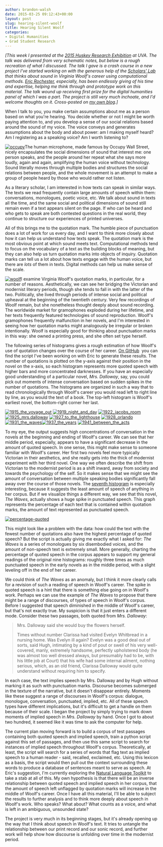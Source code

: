 ```yaml
---
author: brandon-walsh
date: 2015-03-25 09:12:43+00:00
layout: post
slug: hearing-silent-woolf
title: Hearing Silent Woolf
categories:
- Digital Humanities
- Grad Student Research
---
```


_[This week I presented at the [2015 Huskey Research Exhibition](http://gradcouncil.com/2015-sessions/) at UVA. The talk was delivered from very schematic notes, but below is a rough recreation of what I discussed. The talk I gave is a crash course in a new project I've started working on with the generous help of the [Scholars' Lab](http://scholarslab.org) that thinks about sound in Virginia Woolf's career using computational methods. [Eric Rochester](http://scholarslab.org/people/eric-rochester/), especially, has been endlessly giving of his time and expertise, helping me think through and prototype work on this material. The talk wound up receiving first prize for the digital humanities panel of which I was a part. The project is still very much inchoate, and I'd welcome thoughts on it. Cross-posted on [my own blog](http://bmw9t.github.io/blog/2015/03/23/woolf-huskey/).]_

When I talk to you, you make certain assumptions about me as a person based on what you're hearing. You decide whether or not I might be worth paying attention to, and you develop a sense of our social relations based around the sound of my voice. The voice conveys and generates assumptions about the body and about power: am I making myself heard? Am I registering as a speaking voice? Am I worth listening to?

[![occupy](http://static.scholarslab.org/wp-content/uploads/2015/03/occupy-300x199.jpg)](http://static.scholarslab.org/wp-content/uploads/2015/03/occupy.jpg)The human microphone, made famous by Occupy Wall Street, nicely encapsulates the social dimensions of sound that interest me: one person speaks, and the people around her repeat what she says more loudly, again and again, amplifying the human voice without technology. Sound literally moves through multiple bodies and structures the social relations between people, and the whole movement is an attempt to make a group of people heard by those who would rather not listen.

As a literary scholar, I am interested in how texts can speak in similar ways. The texts we read frequently contain large amounts of speech within them: conversations, monologues, poetic voice, etc. We talk about sound in texts all the time, and the same social and political dimensions of sound still remain even if a text appears silent on the page. If who can be heard and who gets to speak are both contested questions in the real world, they continue to structure our experiences of printed universes.

All of this brings me to the quotation mark. The humble piece of punctuation does a lot of work for us every day, and I want to think more closely about how it can help us understand how texts speak. The quotation mark is the most obvious point at which sound meets text. Computational methods tend to focus on the vocabulary of a text as the building blocks of meaning, but they can also help us turn quotation marks into objects of inquiry. Quotation marks can tell us a lot about how texts engage with the human voice, but there are _lots_ of them in texts. Digital methods can help us make sense of the scale.

[![woolf](http://static.scholarslab.org/wp-content/uploads/2015/03/woolf-219x300.jpg)](http://static.scholarslab.org/wp-content/uploads/2015/03/woolf.jpg)I examine Virginia Woolf's quotation marks, in particular, for a number of reasons. Aesthetically, we can see her bridging the Victorian and modernist literary periods, though she tends to fall in with the latter of the two. Politically, she lived through periods of intense social and political upheaval at the beginning of the twentieth century. Very few recordings of Woolf remain, but she nonetheless thought deeply about sound recording. The worldwide market for gramophones exploded during her lifetime, and her texts frequently featured technologies of sound reproduction. Woolf's gramophones frequently malfunction in her novels, and I'm interested in seeing how her quotation marks might analogously be irregular or broken intentionally. Woolf is especially good for thinking about punctuation marks in this way: she owned a printing press, and she often set type herself.

The following series of histograms gives a rough estimation of how Woolf's use of quotation changes over the course of her career. [On GitHub](https://github.com/erochest/woolf/commits/master)  you can find the script I've been working on with Eric to generate these results. The number of quotations is plotted on the y-axis against their position in the novel on the x-axis, so each histogram represents more quoted speech with higher bars and more concentrated darknesses. If you have an especially good understanding of a particular novel, _Mrs. Dalloway_, say, you could pick out moments of intense conversation based on sudden spikes in the number of quotations. The histograms are organized in such a way that to read chronologically through Woolf's career you would read left to right line by line, as you would the text of a book. The top-left histogram is Woolf's earliest novel, the bottom-right corner her last.

[![1915_the_voyage_out](http://static.scholarslab.org/wp-content/uploads/2015/03/1915_the_voyage_out-300x225.jpg)](http://static.scholarslab.org/wp-content/uploads/2015/03/1915_the_voyage_out.jpg) [![1919_night_and_day](http://static.scholarslab.org/wp-content/uploads/2015/03/1919_night_and_day-300x225.jpg)](http://static.scholarslab.org/wp-content/uploads/2015/03/1919_night_and_day.jpg) [![1922_jacobs_room](http://static.scholarslab.org/wp-content/uploads/2015/03/1922_jacobs_room-300x225.jpg)](http://static.scholarslab.org/wp-content/uploads/2015/03/1922_jacobs_room.jpg)[![1925_mrs.dalloway](http://static.scholarslab.org/wp-content/uploads/2015/03/1925_mrs.dalloway-300x225.jpg)](http://static.scholarslab.org/wp-content/uploads/2015/03/1925_mrs.dalloway.jpg) [![1927_to_the_lighthouse](http://static.scholarslab.org/wp-content/uploads/2015/03/1927_to_the_lighthouse-300x225.jpg)](http://static.scholarslab.org/wp-content/uploads/2015/03/1927_to_the_lighthouse.jpg) [![1928_orlando](http://static.scholarslab.org/wp-content/uploads/2015/03/1928_orlando-300x225.jpg)](http://static.scholarslab.org/wp-content/uploads/2015/03/1928_orlando.jpg)[![1931_the_waves](http://static.scholarslab.org/wp-content/uploads/2015/03/1931_the_waves-300x225.jpg)](http://static.scholarslab.org/wp-content/uploads/2015/03/1931_the_waves.jpg)[![1937_the_years](http://static.scholarslab.org/wp-content/uploads/2015/03/1937_the_years-300x225.jpg)](http://static.scholarslab.org/wp-content/uploads/2015/03/1937_the_years.jpg) [![1941_between_the_acts](http://static.scholarslab.org/wp-content/uploads/2015/03/1941_between_the_acts-300x225.jpg)](http://static.scholarslab.org/wp-content/uploads/2015/03/1941_between_the_acts.jpg)

To my eye, the output suggests high concentrations of conversation in the novels at the beginning and ending of Woolf's career. We can see that her middle period, especially, appears to have a significant decrease in the amount of quoted speech. In one sense, this might make sense to someone familiar with Woolf's career. Her first two novels feel more typically Victorian in their aesthetics, and she really gets into the thick of modernist experiment with her third novel. One way we often describe the shift from Victorian to the modernist period is as a shift inward, away from society and towards the psychology of the self. So it makes sense that we might see the amount of conversation between multiple speaking bodies significantly fall away over the course of those novels. The [seventh histogram](http://static.scholarslab.org/wp-content/uploads/2015/03/1931_the_waves.jpg) is especially interesting, because it suggests the least amount of speech of anything in her corpus. But if we visualize things a different way, we see that this novel, _The Waves_, actually shows a huge spike in punctuated speech. This graph represents the percentage of each text that is contained within quotation marks, the amount of text represented as punctuated speech.

[![percentage-quoted](http://static.scholarslab.org/wp-content/uploads/2015/03/percentage-quoted.jpg)](http://static.scholarslab.org/wp-content/uploads/2015/03/percentage-quoted.jpg)

This might look like a problem with the data: how could the text with the fewest number of quotations also have the highest percentage of quoted speech? But the script is actually giving me exactly what I asked for: _The Waves_ is a series of monologues by six disembodied voices, and the amount of non-speech text is extremely small. More generally, charting the percentage of quoted speech in the corpus appears to support my general readings of the original nine histograms: roughly three times as much punctuated speech in the early novels as in the middle period, with a slight leveling off in the end of her career.

We could think of _The Waves_ as an anomaly, but I think it more clearly calls for a revision of such a reading of speech in Woolf's career. The spike in quoted speech is a hint that there is something else going on in Woolf's work. Perhaps we can use the example of _The Waves_ to propose that there might be a range of discourses, of types of speech in Woolf's corpus. Before I suggested that speech diminished in the middle of Woolf's career, but that's not exactly true. My suspicion is that it just enters a different mode. Consider these two passages, both quoted from _Mrs. Dalloway_:


<blockquote>Mrs. Dalloway said she would buy the flowers herself.

Times without number Clarissa had visited Evelyn Whitbread in a nursing home. Was Evelyn ill again? Evelyn was a good deal out of sorts, said Hugh, intimating by a kind of pout or swell of his very well-covered, manly, extremely handsome, perfectly upholstered body (he was almost too well dressed always, but presumably had to be, with his little job at Court) that his wife had some internal ailment, nothing serious, which, as an old friend, Clarissa Dalloway would quite understand without requiring him to specify.</blockquote>


In each case, the text implies speech by Mrs. Dalloway and by Hugh without marking it as such with punctuation marks. Discourse becomes submerged in the texture of the narrative, but it doesn't disappear entirely. Moments like these suggest a range of discourses in Woolf's corpus: dialogue, monologue, conversation, punctuated, implied, etc. All of these speech types have different implications, but it's difficult to get a handle on them because of their scale. I began the project by simply trying to mark down moments of implied speech in _Mrs. Dalloway_ by hand. Once I got to about two hundred, it seemed like it was time to ask the computer for help.

The current plan moving forward is to build a corpus of test passages containing both quoted speech and implied speech, train a python script against this set of passages, and then use this same script to search for instances of implied speech throughout Woolf's corpus. Theoretically, at least, the script will search for a series of words that flag text as implied speech to a human reader - said, recalled, exclaimed, etc. Using this lexicon as a basis, the script would then pull out the context surrounding these words to produce a database of sentences meant to serve as speech. At Eric's suggestion, I'm currently exploring the [Natural Language Toolkit](http://www.nltk.org/) to take a stab at all of this. My own hypothesis is that there will be an inverse relationship between quoted speech and implied speech in her corpus, that the amount of speech left unflagged by quotation marks will increase in the middle of Woolf's career. Once I have all this material, I'll be able to subject the results to further analysis and to think more deeply about speech in Woolf's work. Who speaks? What about? What counts as a voice, and what is left in an ambiguous, unsounded state?

The project is very much in its beginning stages, but it's already opening up the way that I think about speech in Woolf's text. It tries to untangle the relationship between our print record and our sonic record, and further work will help show how discourse is unfolding over time in the modernist period.
